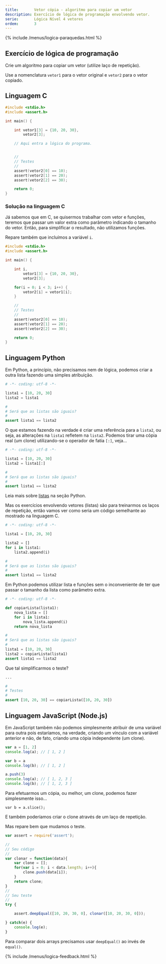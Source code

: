 ```yaml
---
title:       Vetor cópia - algoritmo para copiar um vetor
description: Exercício de lógica de programação envolvendo vetor.
serie:       Lógica Nível 4 vetores
ordem:       3
---
```


{% include /menus/logica-paraquedas.html %}

Exercício de lógica de programação
---

Crie um algoritmo para copiar um vetor (utilize laço de repetição).

Use a nomenclatura `vetor1` para o vetor original e `vetor2` para o vetor copiado.



Linguagem C
---

```c
#include <stdio.h>
#include <assert.h>

int main() {

    int vetor1[3] = {10, 20, 30},
        vetor2[3];

    // Aqui entra a lógica do programa.


    //
    // Testes
    //    
    assert(vetor2[0] == 10);
    assert(vetor2[1] == 20);
    assert(vetor2[2] == 30);

    return 0;
}
```

### Solução na linguagem C

Já sabemos que em C, se quisermos trabalhar com vetor e funções, teremos que passar um valor extra como parâmetro 
indicando o tamanho do vetor. Então, para simplificar o resultado, não utilizamos funções.

Repare também que incluímos a variável `i`.

```c
#include <stdio.h>
#include <assert.h>

int main() {

    int i,
        vetor1[3] = {10, 20, 30},
        vetor2[3];

    for(i = 0; i < 3; i++) {
        vetor2[i] = vetor1[i];
    }

    //
    // Testes
    //    
    assert(vetor2[0] == 10);
    assert(vetor2[1] == 20);
    assert(vetor2[2] == 30);

    return 0;
}
```



Linguagem Python
---

Em Python, a princípio, não precisamos nem de lógica, podemos criar a outra lista fazendo uma simples atribuição.

```python
# -*- coding: utf-8 -*-

lista1 = [10, 20, 30]
lista2 = lista1

#
# Será que as listas são iguais?
#
assert lista1 == lista2
```

O que estamos fazendo na verdade é criar uma referência para a `lista2`, ou seja, as alterações na `lista1` refletem na
`lista2`. Podemos tirar uma cópia real (um clone) utilizando-se o operador de fatia `[:]`, veja...

```python
# -*- coding: utf-8 -*-

lista1 = [10, 20, 30]
lista2 = lista1[:]

#
# Será que as listas são iguais?
#
assert lista1 == lista2
```

Leia mais sobre [listas](/python/listas/) na seção Python.

Mas os exercícios envolvendo vetores (listas) são para treinarmos os laços de repetição, então vamos ver como seria um 
código semelhante ao mostrado na linguagem C.

```python
# -*- coding: utf-8 -*-

lista1 = [10, 20, 30]

lista2 = []
for i in lista1:
	lista2.append(i)

#
# Será que as listas são iguais?
#
assert lista1 == lista2
```

Em Python podemos utilizar lista e funções sem o inconveniente de ter que passar o tamanho da lista como parâmetro extra.

```python
# -*- coding: utf-8 -*-

def copiarLista(lista1):
	nova_lista = []
	for i in lista1:
		nova_lista.append(i)
	return nova_lista

#
# Será que as listas são iguais?
#
lista1 = [10, 20, 30]
lista2 = copiarLista(lista1)
assert lista1 == lista2
```

Que tal simplificarmos o teste?

```python
...

#
# Testes
#
assert [10, 20, 30] == copiarLista([10, 20, 30])
```


Linguagem JavaScript (Node.js)
---

Em JavaScript também não podemos simplesmente atribuir de uma variável para outra pois estaríamos, na verdade, criando
um vínculo com a variável anterior e não, de fato, criando uma cópia independente (um clone).

```javascript
var a = [1, 2]
console.log(a); // [ 1, 2 ]

var b = a
console.log(b); // [ 1, 2 ]

a.push(3)
console.log(a); // [ 1, 2, 3 ]
console.log(b); // [ 1, 2, 3 ]
```

Para efetuarmos um cópia, ou melhor, um clone, podemos fazer simplesmente isso...

    var b = a.slice();

E também poderíamos criar o clone através de um laço de repetição. 

Mas repare bem que mudamos o teste.

```javascript
var assert = require('assert');

//
// Seu código
//
var clonar = function(data){
    var clone = [];
    for(var i = 0; i < data.length; i++){
        clone.push(data[i]);
    }
    return clone;
}
//
// Seu teste
//
try {

    assert.deepEqual([10, 20, 30, 0], clonar([10, 20, 30, 0]));

} catch(e) {
    console.log(e);
}
```

Para comparar dois arrays precisamos usar `deepEqual()` ao invés de `equal()`.



{% include /menus/logica-feedback.html %}